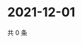 # 2021-12-01

共 0 条

<!-- BEGIN WEIBO -->
<!-- 最后更新时间 Wed Dec 01 2021 16:17:17 GMT+0800 (China Standard Time) -->

<!-- END WEIBO -->
